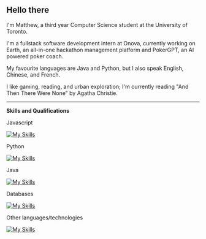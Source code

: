## Hello there

I'm Matthew, a third year Computer Science student at the University of Toronto.

I'm a fullstack software development intern at Onova, currently working on Earth, an all-in-one hackathon management platform and PokerGPT, an AI powered poker coach.

My favourite languages are Java and Python, but I also speak English, Chinese, and French. 

I like gaming, reading, and urban exploration; I'm currently reading "And Then There Were None" by Agatha Christie.

---

**Skills and Qualifications**

Javascript

[![My Skills](https://skillicons.dev/icons?i=js,ts,html,css,nodejs,react,nextjs,prisma)](https://skillicons.dev)

Python

[![My Skills](https://skillicons.dev/icons?i=py,django,fastapi,flask)](https://skillicons.dev)

Java

[![My Skills](https://skillicons.dev/icons?i=java,spring, )](https://skillicons.dev)

Databases

[![My Skills](https://skillicons.dev/icons?i=postgres,supabase)](https://skillicons.dev)

Other languages/technologies

[![My Skills](https://skillicons.dev/icons?i=c,bash,linux,git,gcp)](https://skillicons.dev)
<!--
**vyknight/vyknight** is a ✨ _special_ ✨ repository because its `README.md` (this file) appears on your GitHub profile.

Here are some ideas to get you started:

- 🔭 I’m currently working on ...
- 🌱 I’m currently learning ...
- 👯 I’m looking to collaborate on ...
- 🤔 I’m looking for help with ...
- 💬 Ask me about ...
- 📫 How to reach me: ...
- 😄 Pronouns: ...
- ⚡ Fun fact: ...
-->
